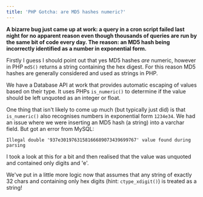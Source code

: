 ```yaml
---
title: 'PHP Gotcha: are MD5 hashes numeric?'
---
```


**A bizarre bug just came up at work: a query in a cron script failed last night for no apparent reason even though thousands of queries are run by the same bit of code every day. The reason: an MD5 hash being incorrectly identified as a number in exponential form.**

Firstly I guess I should point out that yes MD5 hashes *are* numeric, however in PHP `md5()` returns a string containing the hex digest. For this reason MD5 hashes are generally considered and used as strings in PHP.

We have a Database API at work that provides automatic escaping of values based on their type. It uses PHPs `is_numeric()` to determine if the value should be left unquoted as an integer or float.

One thing that isn't likely to come up much (but typically just did) is that `is_numeric()` also recognises numbers in exponential form `1234e34`. We had an issue where we were inserting an MD5 hash (a string) into a varchar field. But got an error from MySQL:

	Illegal double '937e3019763158166689073439699767' value found during parsing
	
I took a look at this for a bit and then realised that the value was unquoted and contained only digits and 'e'.

We've put in a little more logic now that assumes that any string of exactly 32 chars and containing only hex digits (hint: `ctype_xdigit()`) is treated as a string!